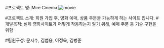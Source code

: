 #프로젝트 명: Mire Cinema
![movie](https://github.com/wltn3223/cinema/assets/63043594/c47d1d41-c996-42bf-8b7c-09103b8846a6)

#프로젝트 소개: 회원 가입 후, 영화 예매, 상품 주문을 가능하게 하는 사이트 입니다.
#개발목적: 실제 영화사이트가 어떻게 작동하는지 알기 위해, 예매 주문 등 기술 구현을 위함

#팀원구성: 문지수, 김범용, 이정욱, 김병준

